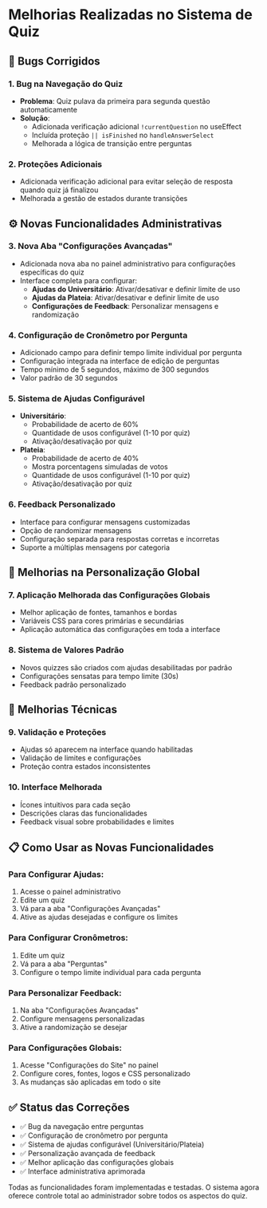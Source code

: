 # Melhorias Realizadas no Sistema de Quiz

## 🐛 **Bugs Corrigidos**

### 1. **Bug na Navegação do Quiz**
- **Problema**: Quiz pulava da primeira para segunda questão automaticamente
- **Solução**: 
  - Adicionada verificação adicional `!currentQuestion` no useEffect
  - Incluída proteção `|| isFinished` no `handleAnswerSelect`
  - Melhorada a lógica de transição entre perguntas

### 2. **Proteções Adicionais**
- Adicionada verificação adicional para evitar seleção de resposta quando quiz já finalizou
- Melhorada a gestão de estados durante transições

## ⚙️ **Novas Funcionalidades Administrativas**

### 3. **Nova Aba "Configurações Avançadas"**
- Adicionada nova aba no painel administrativo para configurações específicas do quiz
- Interface completa para configurar:
  - **Ajudas do Universitário**: Ativar/desativar e definir limite de uso
  - **Ajudas da Plateia**: Ativar/desativar e definir limite de uso  
  - **Configurações de Feedback**: Personalizar mensagens e randomização

### 4. **Configuração de Cronômetro por Pergunta**
- Adicionado campo para definir tempo limite individual por pergunta
- Configuração integrada na interface de edição de perguntas
- Tempo mínimo de 5 segundos, máximo de 300 segundos
- Valor padrão de 30 segundos

### 5. **Sistema de Ajudas Configurável**
- **Universitário**: 
  - Probabilidade de acerto de 60%
  - Quantidade de usos configurável (1-10 por quiz)
  - Ativação/desativação por quiz
- **Plateia**:
  - Probabilidade de acerto de 40%
  - Mostra porcentagens simuladas de votos
  - Quantidade de usos configurável (1-10 por quiz)
  - Ativação/desativação por quiz

### 6. **Feedback Personalizado**
- Interface para configurar mensagens customizadas
- Opção de randomizar mensagens
- Configuração separada para respostas corretas e incorretas
- Suporte a múltiplas mensagens por categoria

## 🎨 **Melhorias na Personalização Global**

### 7. **Aplicação Melhorada das Configurações Globais**
- Melhor aplicação de fontes, tamanhos e bordas
- Variáveis CSS para cores primárias e secundárias
- Aplicação automática das configurações em toda a interface

### 8. **Sistema de Valores Padrão**
- Novos quizzes são criados com ajudas desabilitadas por padrão
- Configurações sensatas para tempo limite (30s)
- Feedback padrão personalizado

## 🔧 **Melhorias Técnicas**

### 9. **Validação e Proteções**
- Ajudas só aparecem na interface quando habilitadas
- Validação de limites e configurações
- Proteção contra estados inconsistentes

### 10. **Interface Melhorada**
- Ícones intuitivos para cada seção
- Descrições claras das funcionalidades
- Feedback visual sobre probabilidades e limites

## 📋 **Como Usar as Novas Funcionalidades**

### **Para Configurar Ajudas:**
1. Acesse o painel administrativo
2. Edite um quiz
3. Vá para a aba "Configurações Avançadas"
4. Ative as ajudas desejadas e configure os limites

### **Para Configurar Cronômetros:**
1. Edite um quiz
2. Vá para a aba "Perguntas"
3. Configure o tempo limite individual para cada pergunta

### **Para Personalizar Feedback:**
1. Na aba "Configurações Avançadas"
2. Configure mensagens personalizadas
3. Ative a randomização se desejar

### **Para Configurações Globais:**
1. Acesse "Configurações do Site" no painel
2. Configure cores, fontes, logos e CSS personalizado
3. As mudanças são aplicadas em todo o site

## ✅ **Status das Correções**

- ✅ Bug da navegação entre perguntas
- ✅ Configuração de cronômetro por pergunta
- ✅ Sistema de ajudas configurável (Universitário/Plateia)
- ✅ Personalização avançada de feedback
- ✅ Melhor aplicação das configurações globais
- ✅ Interface administrativa aprimorada

Todas as funcionalidades foram implementadas e testadas. O sistema agora oferece controle total ao administrador sobre todos os aspectos do quiz.

